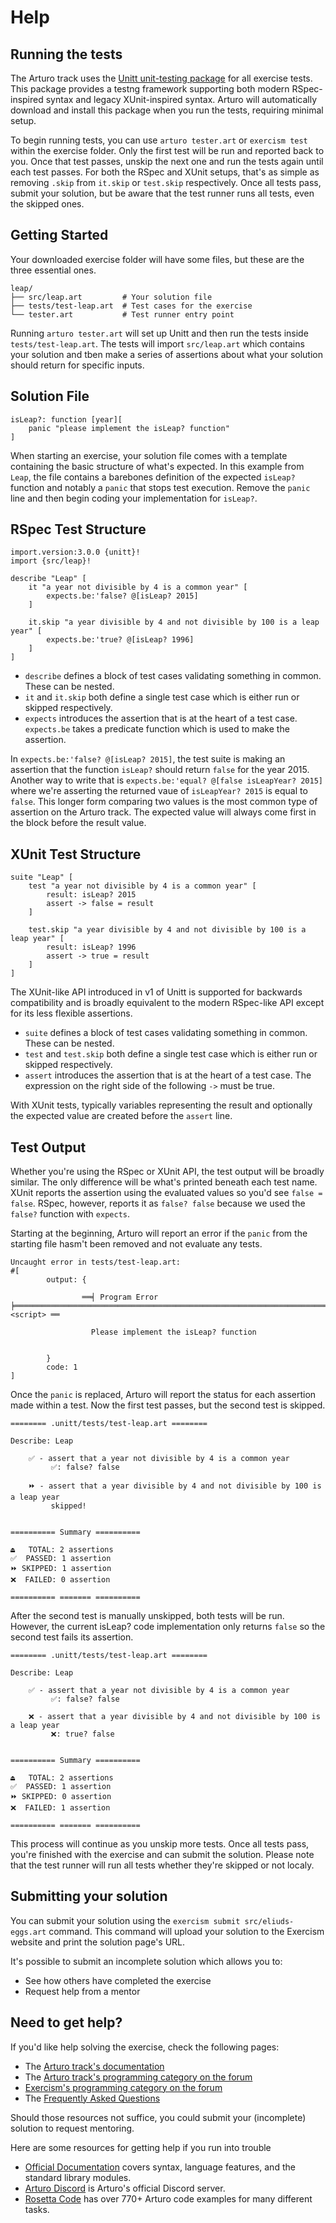 # Help

## Running the tests

The Arturo track uses the [Unitt unit-testing package][unitt] for all exercise tests.
This package provides a testng framework supporting both modern RSpec-inspired syntax and legacy XUnit-inspired syntax.
Arturo will automatically download and install this package when you run the tests, requiring minimal setup.

To begin running tests, you can use `arturo tester.art` or `exercism test` within the exercise folder.
Only the first test will be run and reported back to you.
Once that test passes, unskip the next one and run the tests again until each test passes.
For both the RSpec and XUnit setups, that's as simple as removing `.skip` from `it.skip` or `test.skip` respectively.
Once all tests pass, submit your solution, but be aware that the test runner runs all tests, even the skipped ones.

## Getting Started

Your downloaded exercise folder will have some files, but these are the three essential ones.

```
leap/
├── src/leap.art         # Your solution file
├── tests/test-leap.art  # Test cases for the exercise
└── tester.art           # Test runner entry point
```

Running `arturo tester.art` will set up Unitt and then run the tests inside `tests/test-leap.art`.
The tests will import `src/leap.art` which contains your solution and tben make a series of assertions about what your solution should return for specific inputs.


## Solution File

```arturo
isLeap?: function [year][
    panic "please implement the isLeap? function"
]
```

When starting an exercise, your solution file comes with a template containing the basic structure of what's expected.
In this example from `Leap`, the file contains a barebones definition of the expected `isLeap?` function and notably a `panic` that stops test execution.
Remove the `panic` line and then begin coding your implementation for `isLeap?`.


## RSpec Test Structure

```arturo
import.version:3.0.0 {unitt}!
import {src/leap}!

describe "Leap" [
    it "a year not divisible by 4 is a common year" [
        expects.be:'false? @[isLeap? 2015]
    ]

    it.skip "a year divisible by 4 and not divisible by 100 is a leap year" [
        expects.be:'true? @[isLeap? 1996]
    ]
]
```

* `describe` defines a block of test cases validating something in common. These can be nested.
* `it` and `it.skip` both define a single test case which is either run or skipped respectively.
* `expects` introduces the assertion that is at the heart of a test case. `expects.be` takes a predicate function which is used to make the assertion.

In `expects.be:'false? @[isLeap? 2015]`, the test suite is making an assertion that the function `isLeap?` should return `false` for the year 2015.
Another way to write that is `expects.be:'equal? @[false isLeapYear? 2015]` where we're asserting the returned vaue of `isLeapYear? 2015` is equal to `false`.
This longer form comparing two values is the most common type of assertion on the Arturo track.
The expected value will always come first in the block before the result value.

## XUnit Test Structure

```arturo
suite "Leap" [
    test "a year not divisible by 4 is a common year" [
        result: isLeap? 2015
        assert -> false = result
    ]

    test.skip "a year divisible by 4 and not divisible by 100 is a leap year" [
        result: isLeap? 1996
        assert -> true = result
    ]
]
```

The XUnit-like API introduced in v1 of Unitt is supported for backwards compatibility and is broadly equivalent to the modern RSpec-like API except for its less flexible assertions.

* `suite` defines a block of test cases validating something in common. These can be nested.
* `test` and `test.skip` both define a single test case which is either run or skipped respectively.
* `assert` introduces the assertion that is at the heart of a test case. The expression on the right side of the following `->` must be true.

With XUnit tests, typically variables representing the result and optionally the expected value are created before the `assert` line.

## Test Output

Whether you're using the RSpec or XUnit API, the test output will be broadly similar.
The only difference will be what's printed beneath each test name.
XUnit reports the assertion using the evaluated values so you'd see `false = false`.
RSpec, however, reports it as `false? false` because we used the `false?` function with `expects`.

Starting at the beginning, Arturo will report an error if the `panic` from the starting file hasm't been removed and not evaluate any tests.

```
Uncaught error in tests/test-leap.art:
#[
        output: {
                
                ══╡ Program Error ╞═════════════════════════════════════════════════════════════════════════════════════════════════════════════════════════════════════════════════════════════════════════════════════════════════════════════════════════ <script> ══
                
                  Please implement the isLeap? function
                
                
        }
        code: 1
]

```

Once the `panic` is replaced, Arturo will report the status for each assertion made within a test.
Now the first test passes, but the second test is skipped.

```plaintext
======== .unitt/tests/test-leap.art ========

Describe: Leap

    ✅ - assert that a year not divisible by 4 is a common year
         ✅: false? false

    ⏩ - assert that a year divisible by 4 and not divisible by 100 is a leap year
         skipped!


========== Summary ==========

⏏️   TOTAL: 2 assertions
✅  PASSED: 1 assertion
⏩ SKIPPED: 1 assertion
❌  FAILED: 0 assertion

========== ======= ==========
```

After the second test is manually unskipped, both tests will be run.
However, the current isLeap? code implementation only returns `false` so the second test fails its assertion.

```plaintext
======== .unitt/tests/test-leap.art ========

Describe: Leap

    ✅ - assert that a year not divisible by 4 is a common year
         ✅: false? false

    ❌ - assert that a year divisible by 4 and not divisible by 100 is a leap year
         ❌: true? false


========== Summary ==========

⏏️   TOTAL: 2 assertions
✅  PASSED: 1 assertion
⏩ SKIPPED: 0 assertion
❌  FAILED: 1 assertion

========== ======= ==========
```

This process will continue as you unskip more tests.
Once all tests pass, you're finished with the exercise and can submit the solution.
Please note that the test runner will run all tests whether they're skipped or not localy.

[unitt]: https://unitt.pkgr.art/

## Submitting your solution

You can submit your solution using the `exercism submit src/eliuds-eggs.art` command.
This command will upload your solution to the Exercism website and print the solution page's URL.

It's possible to submit an incomplete solution which allows you to:

- See how others have completed the exercise
- Request help from a mentor

## Need to get help?

If you'd like help solving the exercise, check the following pages:

- The [Arturo track's documentation](https://exercism.org/docs/tracks/arturo)
- The [Arturo track's programming category on the forum](https://forum.exercism.org/c/programming/arturo)
- [Exercism's programming category on the forum](https://forum.exercism.org/c/programming/5)
- The [Frequently Asked Questions](https://exercism.org/docs/using/faqs)

Should those resources not suffice, you could submit your (incomplete) solution to request mentoring.

Here are some resources for getting help if you run into trouble

* [Official Documentation][official-docs] covers syntax, language features, and the standard library modules.
* [Arturo Discord][discord] is Arturo's official Discord server.
* [Rosetta Code][rosetta-code] has over 770+ Arturo code examples for many different tasks.

[official-docs]: https://arturo-lang.io/master/documentation/
[discord]: https://discord.gg/YdVK2CB
[rosetta-code]: https://rosettacode.org/wiki/Category:Arturo